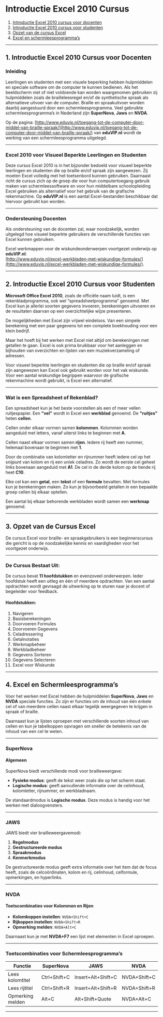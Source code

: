 # Introductie Excel 2010 Cursus

1. [Introductie Excel 2010 cursus voor docenten](#1-introductie-excel-2010-cursus-voor-docenten)  
2. [Introductie Excel 2010 cursus voor studenten](#2-introductie-excel-2010-cursus-voor-studenten)  
3. [Opzet van de cursus Excel](#3-opzet-van-de-cursus-excel)  
4. [Excel en schermleesprogramma’s](#4-excel-en-schermleesprogrammas)

---

## 1. Introductie Excel 2010 Cursus voor Docenten

### Inleiding

Leerlingen en studenten met een visuele beperking hebben hulpmiddelen en speciale software om de computer te kunnen bedienen. Als het beeldscherm niet of niet voldoende kan worden waargenomen gebruiken zij hulpmiddelen zoals de brailleleesregel en/of de synthetische spraak als alternatieve uitvoer van de computer. Braille en spraakuitvoer worden daarbij aangestuurd door een schermleesprogramma. Veel gebruikte schermleesprogramma’s in Nederland zijn **SuperNova**, **Jaws** en **NVDA**.

Op de pagina: [http://www.eduvip.nl/toegang-tot-de-computer-door-middel-van-braille-spraak/](http://www.eduvip.nl/toegang-tot-de-computer-door-middel-van-braille-spraak/) van **eduVIP.nl** wordt de werking van een schermleesprogramma uitgelegd.

---

### Excel 2010 voor Visueel Beperkte Leerlingen en Studenten

Deze cursus Excel 2010 is in het bijzonder bedoeld voor visueel beperkte leerlingen en studenten die op braille en/of spraak zijn aangewezen. Zij moeten Excel volledig met het toetsenbord kunnen gebruiken. Daarnaast richt de cursus zich op de groep die voor hun computertoegang gebruik maken van schermleessoftware en voor hun middelbare schoolopleiding Excel gebruiken als alternatief voor het gebruik van de grafische rekenmachine. Op **eduVIP.nl** is een aantal Excel-bestanden beschikbaar dat hiervoor gebruikt kan worden.

---

### Ondersteuning Docenten

Als ondersteuning van de docenten zal, waar noodzakelijk, worden uitgelegd hoe visueel beperkte gebruikers de verschillende functies van Excel kunnen gebruiken.

Excel werkmappen voor de wiskundeonderwerpen voortgezet onderwijs op **eduVIP.nl**:  
[http://www.eduvip.nl/excel-werkbladen-met-wiskundige-formules/](http://www.eduvip.nl/excel-werkbladen-met-wiskundige-formules/).

---

## 2. Introductie Excel 2010 Cursus voor Studenten

**Microsoft Office Excel 2010**, zoals de officiële naam luidt, is een rekenbladprogramma, ook wel “spreadsheetprogramma” genoemd. Met Excel kun je allerlei soorten gegevens invoeren, berekeningen uitvoeren en de resultaten daarvan op een overzichtelijke wijze presenteren.

De mogelijkheden met Excel zijn vrijwel eindeloos. Van een simpele berekening met een paar gegevens tot een complete boekhouding voor een klein bedrijf.

Maar het hoeft bij het werken met Excel niet altijd om berekeningen met getallen te gaan. Excel is ook prima bruikbaar voor het aanleggen en bijhouden van overzichten en lijsten van een muziekverzameling of adressen.

Voor visueel beperkte leerlingen en studenten die op braille en/of spraak zijn aangewezen kan Excel ook gebruikt worden voor het vak wiskunde. Voor een aantal wiskundige begrippen waarvoor de grafische rekenmachine wordt gebruikt, is Excel een alternatief.

---

### Wat is een Spreadsheet of Rekenblad?

Een spreadsheet kun je het beste voorstellen als een of meer vellen ruitjespapier. Een **"vel"** wordt in Excel een **werkblad** genoemd. De **"ruitjes"** heten **cellen**.

Cellen onder elkaar vormen samen **kolommen**. Kolommen worden aangeduid met letters, vanaf uiterst links te beginnen met **A**.

Cellen naast elkaar vormen samen **rijen**. Iedere rij heeft een nummer, helemaal bovenaan te beginnen met **1**.

Door de combinatie van kolomletter en rijnummer heeft iedere cel op het snijpunt van kolom en rij een uniek celadres. Zo wordt de eerste cel geheel links bovenaan aangeduid met **A1**. De cel in de derde kolom op de tiende rij heet **C10**.

Elke cel kan een **getal**, een **tekst** of een **formule** bevatten. Met formules kun je berekeningen maken. Zo kun je bijvoorbeeld getallen in een bepaalde groep cellen bij elkaar optellen.

Een aantal bij elkaar behorende werkbladen wordt samen een **werkmap** genoemd.

---

## 3. Opzet van de Cursus Excel

De cursus Excel voor braille- en spraakgebruikers is een beginnerscursus die gericht is op de noodzakelijke kennis en vaardigheden voor het voortgezet onderwijs.

---

### De Cursus Bestaat Uit:

De cursus bevat **11 hoofdstukken** en evenzoveel onderwerpen. Ieder hoofdstuk heeft een uitleg en één of meerdere opdrachten. Van een aantal opdrachten wordt gevraagd de uitwerking op te sturen naar je docent of begeleider voor feedback.

#### Hoofdstukken:

1. Navigeren  
2. Basisberekeningen  
3. Doorvoeren Formules  
4. Doorvoeren Gegevens  
5. Celadressering  
6. Getalnotaties  
7. Werkmapbeheer  
8. Werkbladbeheer  
9. Gegevens Sorteren  
10. Gegevens Selecteren  
11. Excel voor Wiskunde  

---

## 4. Excel en Schermleesprogramma’s

Voor het werken met Excel hebben de hulpmiddelen **SuperNova**, **Jaws** en **NVDA** speciale functies. Zo zijn er functies om de inhoud van één enkele cel of van meerdere cellen naast elkaar tegelijk weergegeven te krijgen in spraak of braille.

Daarnaast kun je lijsten oproepen met verschillende soorten inhoud van cellen en kun je tabelkoppen opvragen om sneller de betekenis van de inhoud van een cel te weten.

---

### SuperNova

#### Algemeen

SuperNova biedt verschillende modi voor brailleweergave:

- **Fysieke modus**: geeft de tekst weer zoals die op het scherm staat.  
- **Logische modus**: geeft aanvullende informatie over de celinhoud, kolomletter, rijnummer, en werkbladnaam.

De standaardmodus is **Logische modus**. Deze modus is handig voor het werken met dialoogvensters.

---

### JAWS

JAWS biedt vier brailleweergavemodi:

1. **Regelmodus**  
2. **Gestructureerde modus**  
3. **Spraakmodus**  
4. **Kenmerkmodus**

De gestructureerde modus geeft extra informatie over het item dat de focus heeft, zoals de celcoördinaten, kolom en rij, celinhoud, celformule, opmerkingen, en hyperlinks.

---

### NVDA

#### Toetscombinaties voor Kolommen en Rijen

- **Kolomkoppen instellen**: `NVDA+Shift+C`  
- **Rijkoppen instellen**: `NVDA+Shift+R`  
- **Opmerking melden**: `NVDA+Alt+C`  

Daarnaast kun je met **NVDA+F7** een lijst met elementen in Excel oproepen.

---

### Toetscombinaties voor Schermleesprogramma’s

| **Functie**                     | **SuperNova**   | **JAWS**           | **NVDA**           |
|---------------------------------|-----------------|--------------------|--------------------|
| Lees kolomtitel                 | Ctrl+Shift+C    | Insert+Alt+Shift+C | NVDA+Shift+C       |
| Lees rijtitel                   | Ctrl+Shift+R    | Insert+Alt+Shift+R | NVDA+Shift+R       |
| Opmerking melden                | Alt+C           | Alt+Shift+Quote    | NVDA+Alt+C         |

---